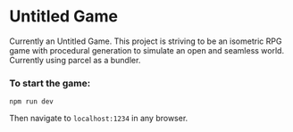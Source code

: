 # Untitled Game
Currently an Untitled Game. This project is striving to be an isometric RPG game with procedural generation to simulate an open and seamless world. Currently using parcel as a bundler.

### To start the game:
```
npm run dev
```

Then navigate to `localhost:1234` in any browser.